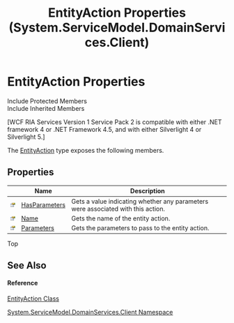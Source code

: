 ﻿---
title: EntityAction Properties (System.ServiceModel.DomainServices.Client)
TOCTitle: EntityAction Properties
ms:assetid: Properties.T:System.ServiceModel.DomainServices.Client.EntityAction
ms:mtpsurl: https://msdn.microsoft.com/en-us/library/system.servicemodel.domainservices.client.entityaction_properties(v=VS.91)
ms:contentKeyID: 28754593
ms.date: 01/27/2012
mtps_version: v=VS.91
---

# EntityAction Properties

Include Protected Members  
Include Inherited Members  

\[WCF RIA Services Version 1 Service Pack 2 is compatible with either .NET framework 4 or .NET Framework 4.5, and with either Silverlight 4 or Silverlight 5.\]

The [EntityAction](ff423106\(v=vs.91\).md) type exposes the following members.

## Properties

<table>
<thead>
<tr class="header">
<th> </th>
<th>Name</th>
<th>Description</th>
</tr>
</thead>
<tbody>
<tr class="odd">
<td><img src="images\Ff422600.pubproperty(en-us,VS.91).gif" title="Public property" alt="Public property" /></td>
<td><a href="ff423385(v=vs.91).md">HasParameters</a></td>
<td>Gets a value indicating whether any parameters were associated with this action.</td>
</tr>
<tr class="even">
<td><img src="images\Ff422600.pubproperty(en-us,VS.91).gif" title="Public property" alt="Public property" /></td>
<td><a href="ff422570(v=vs.91).md">Name</a></td>
<td>Gets the name of the entity action.</td>
</tr>
<tr class="odd">
<td><img src="images\Ff422600.pubproperty(en-us,VS.91).gif" title="Public property" alt="Public property" /></td>
<td><a href="ff423160(v=vs.91).md">Parameters</a></td>
<td>Gets the parameters to pass to the entity action.</td>
</tr>
</tbody>
</table>

Top

## See Also

#### Reference

[EntityAction Class](ff423106\(v=vs.91\).md)

[System.ServiceModel.DomainServices.Client Namespace](ff422479\(v=vs.91\).md)

